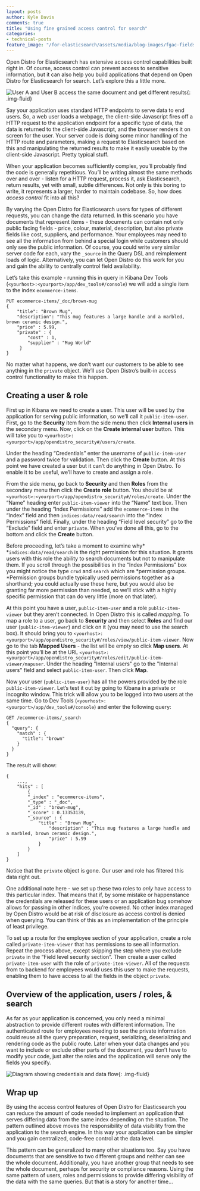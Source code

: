 ```yaml
---
layout: posts
author: Kyle Davis
comments: true
title: "Using fine grained access control for search"
categories:
- technical-posts
feature_image: "/for-elasticsearch/assets/media/blog-images/fgac-fields.png"
---
```


Open Distro for Elasticsearch has extensive access control capabilities built right in. Of course, access control can prevent access to sensitive information, but it can also help you build applications that depend on Open Distro for Elasticsearch for search. Let’s explore this a little more.

![User A and User B access the same document and get different results](/for-elasticsearch/assets/media/blog-images/fgac-fields.png){: .img-fluid}


Say your application uses standard HTTP endpoints to serve data to end users. So, a web user loads a webpage, the client-side Javascript fires off a HTTP request to the application endpoint for a specific type of data, the data is returned to the client-side Javascript, and the browser renders it on screen for the user. Your server code is doing some minor handling of the HTTP route and parameters, making a request to Elasticsearch based on this and manipulating the returned results to make it easily useable by the client-side Javascript. Pretty typical stuff.

When your application becomes sufficiently complex, you’ll probably find the code is generally repetitious. You’ll be writing almost the same methods over and over - listen for a HTTP request, process it, ask Elasticsearch, return results, yet with small, subtle differences. Not only is this boring to write, it represents a larger, harder to maintain codebase. So, how does *access control* fit into all this?

By varying the Open Distro for Elasticsearch users for types of different requests, you can change the data returned. In this scenario you have documents that represent items - these documents can contain not only public facing fields - price, colour, material, description, but also private fields like cost, suppliers, and performance. Your employees may need to see all the information from behind a special login while customers should only see the public information. Of course, you could write very similar server code for each, vary the `_source` in the Query DSL and reimplement loads of logic. Alternatively, you can let Open Distro do this work for you and gain the ability to centrally control field availability.

Let’s take this example - running this in query in Kibana Dev Tools (`<yourhost>:<yourport>/app/dev_tools#/console`) we will add a single item to the index `ecommerce-items`.


```
PUT ecommerce-items/_doc/brown-mug
{
    "title": "Brown Mug",
    "description": "This mug features a large handle and a marbled, brown ceramic design.",
    "price" : 5.99,
    "private" : {
        "cost" : 1,
        "supplier" : "Mug World"
     }
}
```


No matter what happens, we don’t want our customers to be able to see anything in the `private` object. We’ll use Open Distro’s built-in access control functionality to make this happen.

## Creating a user & role

First up in Kibana we need to create a user. This user will be used by the application for serving public information, so we’ll call it `public-item-user`. First, go to the **Security** item from the side menu then click **Internal users** in the secondary menu. Now, click on the **Create internal user** button. This will take you to `<yourhost>:<yourport>/app/opendistro_security#/users/create`.

Under the heading “Credentials” enter the username of `public-item-user` and a password twice for validation. Then click the **Create** button. At this point we have created a user but it can’t do anything in Open Distro. To enable it to be useful, we’ll have to create and assign a role.

From the side menu, go back to **Security** and then **Roles** from the secondary menu then click the **Create role** button. You should be at `<yourhost>:<yourport>/app/opendistro_security#/roles/create`. Under the “Name” heading enter `public-item-viewer` into the “Name” text box. Then under the heading “Index Permissions” add the `ecommerce-items` in the “Index” field and then `indices:data/read/search` into the “Index Permissions” field. Finally, under the heading “Field level security” go to the “Exclude” field and enter `private`. When you’ve done all this, go to the bottom and click the **Create** button.

Before proceeding, let’s take a moment to examine why* *`indices:data/read/search` is the right permission for this situation. It grants users with this role the ability to search documents but not to manipulate them. If you scroll through the possibilities in the “Index Permissions” box you might notice the type `crud` and `search` which are *permission groups. *Permission groups bundle typically used permissions together as a shorthand; you could actually use these here, but you would also be granting far more permission than needed, so we’ll stick with a highly specific permission that can do very little (more on that later).

At this point you have a user, `public-item-user` and a role `public-item-viewer` but they aren’t connected. In Open Distro this is called *mapping*. To map a role to a user, go back to **Security** and then select **Roles** and find our user (`public-item-viewer`) and click on it (you may need to use the search box). It should bring you to `<yourhost>:<yourport>/app/opendistro_security#/roles/view/public-item-viewer`.  Now go to the tab **Mapped Users** - the list will be empty so click **Map users**. At this point you’ll be at the URL `<yourhost>:<yourport>/app/opendistro_security#/roles/edit/public-item-viewer/mapuser`.  Under the heading "Internal users" go to the "Internal users" field and select `public-item-user`. Then click **Map**.

Now your user (`public-item-user`) has all the powers provided by the role `public-item-viewer`. Let’s test it out by going to Kibana in a private or incognito window. This trick will allow you to be logged into two users at the same time. Go to Dev Tools (`<yourhost>:<yourport>/app/dev_tools#/console`) and enter the following query:

```
GET /ecommerce-items/_search
{
  "query": {
    "match" : {
      "title": "brown"
    }
  }
}
```

The result will show:

```
{
    ...,
    "hits" : [
        {
        "_index" : "ecommerce-items",
        "_type" : "_doc",
        "_id" : "brown-mug",
        "_score" : 0.13353139,
        "_source" : {
            "title" : "Brown Mug",
                "description" : "This mug features a large handle and a marbled, brown ceramic design.",
                "price" : 5.99
            }
        }
    ]
}
```

Notice that the `private` object is gone. Our user and role has filtered this data right out.

One additional note here - we set up these two roles to *only* have access to this particular index. That means that if,  by some mistake or happenstance the credentials are released for these users or an application bug somehow allows for passing in other indices, you’re covered. No other index managed by Open Distro would be at risk of disclosure as access control is denied when querying. You can think of this as an implementation of the principle of least privilege.

To set up a route for the employee section of your application, create a role called `private-item-viewer`  that has permissions to see all information. Repeat the process above, except skipping the step where you exclude `private` in the “Field level security section”. Then create a user called `private-item-user` with the role of `private-item-viewer`. All of the requests from to backend for employees would uses this user to make the requests, enabling them to have access to all the fields in the object `private`.

## Overview of the application, users / roles, & search

As far as your application is concerned, you only need a minimal abstraction to provide different routes with different information. The authenticated route for employees needing to see the private information could reuse all the query preparation, request, serializing, deserializing and rendering code as the public route. Later when your data changes and you want to include or exclude other parts of the document, you don’t have to modify your code, just alter the roles and the application will serve only the fields you specify.

![Diagram showing credentials and data flow](/for-elasticsearch/assets/media/blog-images/credentials-diagram.png){: .img-fluid}

## Wrap up

By using the access control features of Open Distro for Elasticsearch you can reduce the amount of code needed to implement an application that serves differing data from the same index depending on the situation. The pattern outlined above moves the responsibility of data visibility from the application to the search engine. In this way your application can be simpler and you gain centralized, code-free control at the data level. 

This pattern can be generalized to many other situations too. Say you have documents that are sensitive to two different groups and neither can see the whole document. Additionally, you have another group that needs to see the whole document, perhaps for security or compliance reasons. Using the same pattern of users, roles and permissions to provide differing visibility of the data with the same queries. But that is a story for another time...